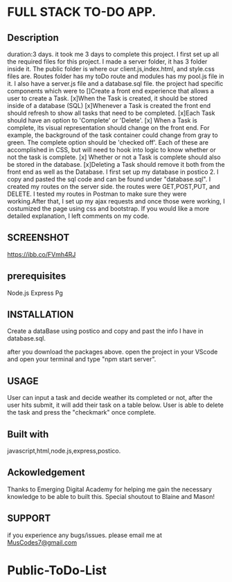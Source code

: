 # FULL STACK TO-DO APP.

## Description

duration:3 days.
it took me 3 days to complete this project.
I first set up all the required files for this project. I made a server folder, it has 3 folder inside it. The public folder is where our client.js,index.html, and style.css files are. Routes folder has my toDo route and modules has my pool.js file in it. I also have a server.js file and a database.sql file.
the project had specific components which were to
[]Create a front end experience that allows a user to create a Task.
[x]When the Task is created, it should be stored inside of a database (SQL)
[x]Whenever a Task is created the front end should refresh to show all tasks that need to be completed.
[x]Each Task should have an option to 'Complete' or 'Delete'.
[x] When a Task is complete, its visual representation should change on the front end. For example, the background of the task container could change from gray to green. The complete option should be 'checked off'. Each of these are accomplished in CSS, but will need to hook into logic to know whether or not the task is complete.
[x] Whether or not a Task is complete should also be stored in the database.
[x]Deleting a Task should remove it both from the front end as well as the Database.
I first set up my database in postico 2. I copy and pasted the sql code and can be found under "database.sql".
I created my routes on the server side. the routes were GET,POST,PUT, and DELETE. I tested my routes in Postman to make sure they were working.After that, I set up my ajax requests and once those were working, I costumized the page using css and bootstrap. If you would like a more detailed explanation, I left comments on my code.

## SCREENSHOT

https://ibb.co/FVmh4RJ

## prerequisites

Node.js
Express
Pg

## INSTALLATION

Create a dataBase using postico and copy and past the info I have in database.sql.

after you download the packages above. open the project in your VScode and open your terminal and type "npm start server".

## USAGE

User can input a task and decide weather its completed or not, after the user hits submit, it will add their task on a table below. User is able to delete the task and press the "checkmark" once complete.

## Built with

javascript,html,node.js,express,postico.

## Ackowledgement

Thanks to Emerging Digital Academy for helping me gain the necessary knowledge to be able to built this. Special shoutout to Blaine and Mason!

## SUPPORT

if you experience any bugs/issues. please email me at MusCodes7@gmail.com
# Public-ToDo-List
